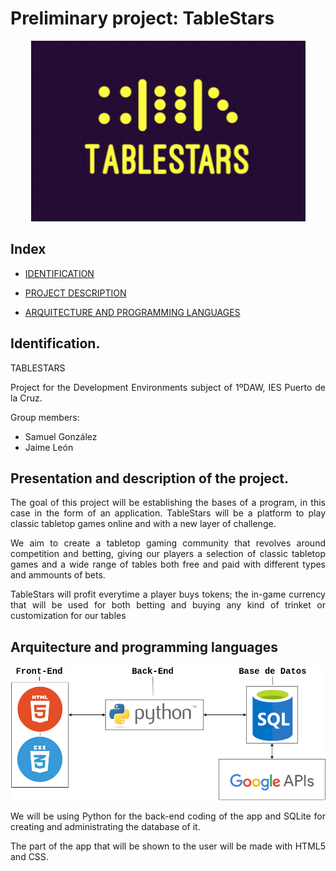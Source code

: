 <div align="justify">

# Preliminary project: TableStars

<div align='center'>

![<>](img/tablestars.png)

</div>

## Index

- [IDENTIFICATION](#identification) 

- [PROJECT DESCRIPTION](#presentation-and-description-of-the-project)

- [ARQUITECTURE AND PROGRAMMING LANGUAGES](#arquitecture-and-programming-languages)

## Identification.

TABLESTARS

Project for the Development Environments subject of 1ºDAW, IES Puerto de la Cruz.

Group members:
- Samuel González
- Jaime León 

## Presentation and description of the project.

The goal of this project will be establishing the bases of a program, in this case in the form of an application. TableStars will be a platform to play classic tabletop games online and with a new layer of challenge.

We aim to create a tabletop gaming community that revolves around competition and betting, giving our players a selection of classic tabletop games and a wide range of tables both free and paid with different types and ammounts of bets.

TableStars will profit everytime a player buys tokens; the in-game currency that will be used for both betting and buying any kind of trinket or customization for our tables 

## Arquitecture and programming languages

<div align='center'>
<img src='img/proyecto_ets.drawio.png'>
</div>

We will be using Python for the back-end coding of the app and SQLite for creating and administrating the database of it.

The part of the app that will be shown to the user will be made with HTML5 and CSS.